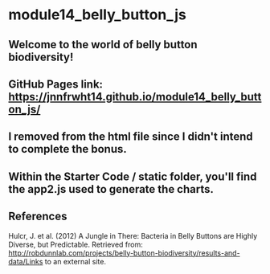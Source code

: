 # module14_belly_button_js

## Welcome to the world of belly button biodiversity!
## GitHub Pages link: https://jnnfrwht14.github.io/module14_belly_button_js/
## I removed <script src="./static/js/bonus.js"></script> from the html file since I didn't intend to complete the bonus. 

## Within the Starter Code / static folder, you'll find the app2.js used to generate the charts. 

## References
Hulcr, J. et al. (2012) A Jungle in There: Bacteria in Belly Buttons are Highly Diverse, but Predictable. Retrieved from: http://robdunnlab.com/projects/belly-button-biodiversity/results-and-data/Links to an external site.

